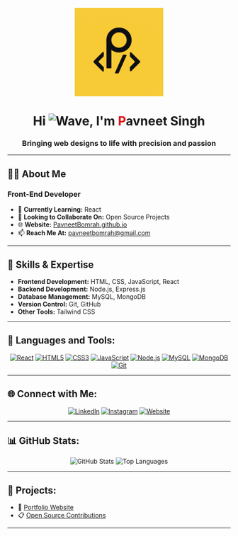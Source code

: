 <a href="#"><p align="center">
<img src="https://github.com/PavneetBomrah/pavneetbomrah.github.io/blob/main/faviicon.png" style="borderRadius:50%"
    width="200px" height="auto" align="center"/>
</p>
</a>
<h1 align="center">Hi <img src="https://raw.githubusercontent.com/MartinHeinz/MartinHeinz/master/wave.gif" width="30px" alt="Wave">, I'm <span style="color:#df1111">P</span>avneet Singh</h1>
<h3 align="center">
Bringing web designs to life with precision and passion</h3> 

---

## 🙋‍♂️ About Me
### Front-End Developer<br/>
- 🌱 **Currently Learning:** React  
- 👯 **Looking to Collaborate On:** Open Source Projects  
- 🌐 **Website:** [PavneetBomrah.github.io](https://PavneetBomrah.github.io)  
- 📫 **Reach Me At:** [pavneetbomrah@gmail.com](mailto:pavneetbomrah@gmail.com)  
---

## 💼 Skills & Expertise

- **Frontend Development:** HTML, CSS, JavaScript, React  
- **Backend Development:** Node.js, Express.js  
- **Database Management:** MySQL, MongoDB  
- **Version Control:** Git, GitHub  
- **Other Tools:** Tailwind CSS  

---

## 🚀 Languages and Tools:

<p align="center">
<!--<a href="https://www.python.org" target="_blank"><img src="https://img.icons8.com/color/48/000000/python.png" alt="Python"/></a>-->
<!--<a href="https://www.java.com" target="_blank"><img src="https://img.icons8.com/color/48/000000/java-coffee-cup-logo--v1.png" alt="Java"/></a>-->
<!--<a href="https://getbootstrap.com" target="_blank"><img src="https://img.icons8.com/color/48/000000/bootstrap.png" alt="Bootstrap"/></a>-->
<a href="https://reactjs.org/" target="_blank"><img src="https://img.icons8.com/color/48/000000/react-native.png" alt="React"/></a>
<a href="https://www.w3.org/html/" target="_blank"><img src="https://img.icons8.com/color/48/000000/html-5.png" alt="HTML5"/></a>
<a href="https://www.w3schools.com/css/" target="_blank"><img src="https://img.icons8.com/color/48/000000/css3.png" alt="CSS3"/></a>
<a href="https://developer.mozilla.org/en-US/docs/Web/JavaScript" target="_blank"><img src="https://img.icons8.com/color/48/000000/javascript.png" alt="JavaScript"/></a>
<a href="https://nodejs.org" target="_blank"><img src="https://img.icons8.com/color/48/000000/nodejs.png" alt="Node.js"/></a>
<a href="https://dev.mysql.com/doc/" target="_blank"><img src="https://img.icons8.com/fluency/48/000000/mysql-logo.png" alt="MySQL"/></a>
<a href="https://docs.mongodb.com" target="_blank"><img src="https://img.icons8.com/color/48/000000/mongodb.png" alt="MongoDB"/></a>
<!--<a href="https://wordpress.org" target="_blank"><img src="https://img.icons8.com/color/48/000000/wordpress.png" alt="WordPress"/></a>-->
<!--<a href="https://www.opencart.com" target="_blank"><img src="https://img.icons8.com/ios-filled/50/000000/opencart.png" alt="OpenCart"/></a>-->
<a href="https://git-scm.com/" target="_blank"><img src="https://img.icons8.com/color/48/000000/git.png" alt="Git"/></a>
</p>

---

## 🌐 Connect with Me:

<p align="center">
    <a href="https://www.linkedin.com/in/pavneetbomrah/" target="_blank"><img src="https://img.icons8.com/fluent/48/000000/linkedin.png" alt="LinkedIn"/></a>
    <a href="https://www.instagram.com/pavneet_bomrah/" target="_blank"><img src="https://img.icons8.com/fluent/48/000000/instagram-new.png" alt="Instagram"/></a>
    <a href="https://PavneetBomrah.github.io" target="_blank"><img src="https://img.icons8.com/color/48/000000/domain.png" alt="Website"/></a>
</p>

---

## 📊 GitHub Stats:

<p align="center">
    <img src="https://github-readme-stats.vercel.app/api?username=PavneetBomrah&show_icons=true&theme=radical" alt="GitHub Stats" height="150"/>
    <img src="https://github-readme-stats.vercel.app/api/top-langs/?username=PavneetBomrah&layout=compact&theme=radical" alt="Top Languages" height="150"/>
</p>

---

## 📌 Projects:

- 🔗 [Portfolio Website](https://PavneetBomrah.github.io)  
- 📋 [Open Source Contributions](https://github.com/PavneetBomrah?tab=repositories&q=Project-&type=&language=&sort=)  

---
